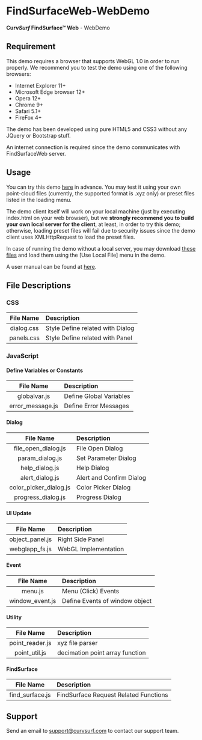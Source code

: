 # FindSurfaceWeb-WebDemo

**Curv*Surf* FindSurface™ Web** - WebDemo

## Requirement

This demo requires a browser that supports WebGL 1.0 in order to run properly. We recommend you to test the demo using one of the following browsers:

- Internet Explorer 11+
- Microsoft Edge browser 12+
- Opera 12+
- Chrome 9+
- Safari 5.1+
- FireFox 4+

The demo has been developed using pure HTML5 and CSS3 without any JQuery or Bootstrap stuff.

An internet connection is required since the demo communicates with FindSurfaceWeb server.

## Usage

You can try this demo [here](https://developers.curvsurf.com/WebDemo) in advance. You may test it using your own point-cloud files (currently, the supported format is .xyz only) or preset files listed in the loading menu.

The demo client itself will work on your local machine (just by executing index.html on your web browser), but we **strongly recommend you to build your own local server for the client**, at least, in order to try this demo; otherwise, loading preset files will fail due to security issues since the demo client uses XMLHttpRequest to load the preset files.

In case of running the demo without a local server, you may download [these files](xyz) and load them using the [Use Local File] menu in the demo.

A user manual can be found at [here](https://developers.curvsurf.com/WebDemo/Manual/overview.html).


## File Descriptions

### CSS

| File Name | Description |
|:-:|:-|
| dialog.css | Style Define related with Dialog |
| panels.css | Style Define related with Panel |

### JavaScript

#### Define Variables or Constants

| File Name | Description |
|:-:|:-|
| globalvar.js | Define Global Variables |
| error_message.js | Define Error Messages |

#### Dialog

| File Name | Description |
|:-:|:-|
| file_open_dialog.js | File Open Dialog |
| param_dialog.js | Set Parameter Dialog |
| help_dialog.js | Help Dialog |
| alert_dialog.js | Alert and Confirm Dialog |
| color_picker_dialog.js | Color Picker Dialog |
| progress_dialog.js | Progress Dialog |

#### UI Update

| File Name | Description |
|:-:|:-|
| object_panel.js | Right Side Panel |
| webglapp_fs.js | WebGL Implementation |

#### Event

| File Name | Description |
|:-:|:-|
| menu.js | Menu (Click) Events |
| window_event.js | Define Events of window object |

#### Utility

| File Name | Description |
|:-:|:-|
| point_reader.js | xyz file parser |
| point_util.js | decimation point array function |

#### FindSurface

| File Name | Description |
|:-:|:-|
| find_surface.js | FindSurface Request Related Functions |

## Support

Send an email to support@curvsurf.com to contact our support team.









